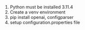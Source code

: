 1. Python must be installed 3.11.4
2. Create a venv environment 
3. pip install openai, configparser
4. setup configuration.properties file
